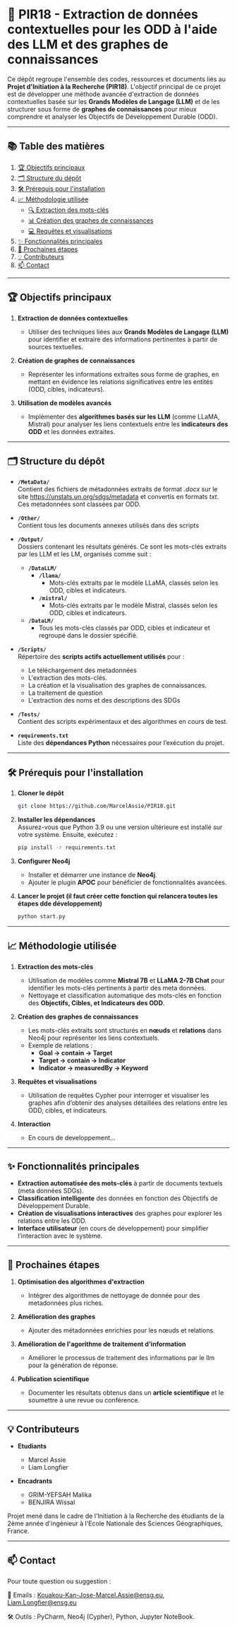 # 🚀 **PIR18 - Extraction de données contextuelles pour les ODD à l'aide des LLM et des graphes de connaissances**  

Ce dépôt regroupe l'ensemble des codes, ressources et documents liés au **Projet d'Initiation à la Recherche (PIR18)**. L'objectif principal de ce projet est de développer une méthode avancée d'extraction de données contextuelles basée sur les **Grands Modèles de Langage (LLM)** et de les structurer sous forme de **graphes de connaissances** pour mieux comprendre et analyser les Objectifs de Développement Durable (ODD).  

---

## 📚 **Table des matières**

1. [🏆 Objectifs principaux](#-objectifs-principaux)  
2. [🗂️ Structure du dépôt](#️-structure-du-dépot)  
3. [🛠️ Prérequis pour l'installation](#️-prérequis-pour-linstallation)  
4. [📈 Méthodologie utilisée](#-méthodologie-utilisée)  
   - [🔍 Extraction des mots-clés](#-extraction-des-mots-clés)  
   - [📊 Création des graphes de connaissances](#-création-des-graphes-de-connaissances)  
   - [💻 Requêtes et visualisations](#-requêtes-et-visualisations)  
5. [✨ Fonctionnalités principales](#-fonctionnalités-principales)  
6. [🚀 Prochaines étapes](#-prochaines-étapes)  
7. [💡 Contributeurs](#-contributeurs)  
8. [📫 Contact](#-contact)  

---

## 🏆 **Objectifs principaux**  

1. **Extraction de données contextuelles**  
   - Utiliser des techniques liées aux **Grands Modèles de Langage (LLM)** pour identifier et extraire des informations pertinentes à partir de sources textuelles.  

2. **Création de graphes de connaissances**  
   - Représenter les informations extraites sous forme de graphes, en mettant en évidence les relations significatives entre les entités (ODD, cibles, indicateurs).  

3. **Utilisation de modèles avancés**  
   - Implémenter des **algorithmes basés sur les LLM** (comme LLaMA, Mistral) pour analyser les liens contextuels entre les **indicateurs des ODD** et les données extraites.  

---

## 🗂️ **Structure du dépôt**  


- **`/MetaData/`**  
  Contient des fichiers de métadonnées extraits de format _.docx_ sur le site https://unstats.un.org/sdgs/metadata et convertis en formats _txt_. Ces metadonnées sont classées par ODD.

- **`/Other/`**  
  Contient tous les documents annexes utilisés dans des scripts 

- **`/Output/`**  
  Dossiers contenant les résultats générés. Ce sont les mots-clés extraits par les LLM et les LM, organisés comme suit :

  - **`/DataLLM/`**
    - **`/llama/`**
        - Mots-clés extraits par le modèle LLaMA, classés selon les ODD, cibles et indicateurs.
    - **`/mistral/`**
        - Mots-clés extraits par le modèle Mistral, classés selon les ODD, cibles et indicateurs.
  - **`/DataLM/`**
    - Tous les mots-clés classés par ODD, cibles et indicateur et regroupé dans le dossier spécifié.  

- **`/Scripts/`**  
  Répertoire des **scripts actifs actuellement utilisés** pour :  
    - Le téléchargement des metadonnées
    - L'extraction des mots-clés.  
    - La création et la visualisation des graphes de connaissances.  
    - La traitement de question
    - L'extraction des noms et des descriptions des SDGs

- **`/Tests/`**  
  Contient des scripts expérimentaux et des algorithmes en cours de test.  

- **`requirements.txt`**  
  Liste des **dépendances Python** nécessaires pour l’exécution du projet.  

---

## 🛠️ **Prérequis pour l'installation**  

1. **Cloner le dépôt**  
   ```bash  
   git clone https://github.com/MarcelAssie/PIR18.git
   ```  

2. **Installer les dépendances**  
   Assurez-vous que Python 3.9 ou une version ultérieure est installé sur votre système. Ensuite, exécutez :  
   ```bash  
   pip install -r requirements.txt  
   ```  

3. **Configurer Neo4j**  
   - Installer et démarrer une instance de **Neo4j**.  
   - Ajouter le plugin **APOC** pour bénéficier de fonctionnalités avancées.  

4. **Lancer le projet (il faut créer cette fonction qui relancera toutes les étapes dde développement)**  
   ```bash  
   python start.py  
   ```
---

## 📈 **Méthodologie utilisée**  

1. **Extraction des mots-clés**  
   - Utilisation de modèles comme **Mistral 7B** et **LLaMA 2-7B Chat** pour identifier les mots-clés pertinents à partir des meta données.  
   - Nettoyage et classification automatique des mots-clés en fonction des **Objectifs, Cibles, et Indicateurs des ODD**.  

2. **Création des graphes de connaissances**  
   - Les mots-clés extraits sont structurés en **nœuds** et **relations** dans Neo4j pour représenter les liens contextuels.  
   - Exemple de relations :  
     - **Goal → contain → Target**  
     - **Target → contain → Indicator**  
     - **Indicator → measuredBy → Keyword**  

3. **Requêtes et visualisations**  
   - Utilisation de requêtes Cypher pour interroger et visualiser les graphes afin d’obtenir des analyses détaillées des relations entre les ODD, cibles, et indicateurs.
   
4. **Interaction**  
   - En cours de developpement...

---

## ✨ **Fonctionnalités principales**  

- **Extraction automatisée des mots-clés** à partir de documents textuels (meta données SDGs).  
- **Classification intelligente** des données en fonction des Objectifs de Développement Durable.  
- **Création de visualisations interactives** des graphes pour explorer les relations entre les ODD.  
- **Interface utilisateur** (en cours de développement) pour simplifier l’interaction avec le système.  

---

## 🚀 **Prochaines étapes**  

1. **Optimisation des algorithmes d'extraction**  
   - Intégrer des algorithmes de nettoyage de donnée pour des metadonnées plus riches.  

2. **Amélioration des graphes**  
   - Ajouter des métadonnées enrichies pour les nœuds et relations. 
   
3. **Amélioration de l'agorithme de traitement d'information**  
   - Améliorer le processus de traitement des informations par le llm pour la génération de réponse.  

4. **Publication scientifique**  
   - Documenter les résultats obtenus dans un **article scientifique** et le soumettre à une revue ou conférence.  

---

## 💡 **Contributeurs**

- **Etudiants**
  - Marcel Assie
  - Liam Longfier
  

- **Encadrants**
  - GRIM-YEFSAH Malika 
  - BENJIRA Wissal

Projet mené dans le cadre de l'Initiation à la Recherche des étudiants de la 2ème année d'ingénieur à l'Ecole Nationale des Sciences Géographiques, France.

---

## 📫 **Contact**  

Pour toute question ou suggestion :  

📧 Emails : Kouakou-Kan-Jose-Marcel.Assie@ensg.eu, Liam.Longfier@ensg.eu

🛠️ Outils : PyCharm, Neo4j (Cypher), Python, Jupyter NoteBook.  


